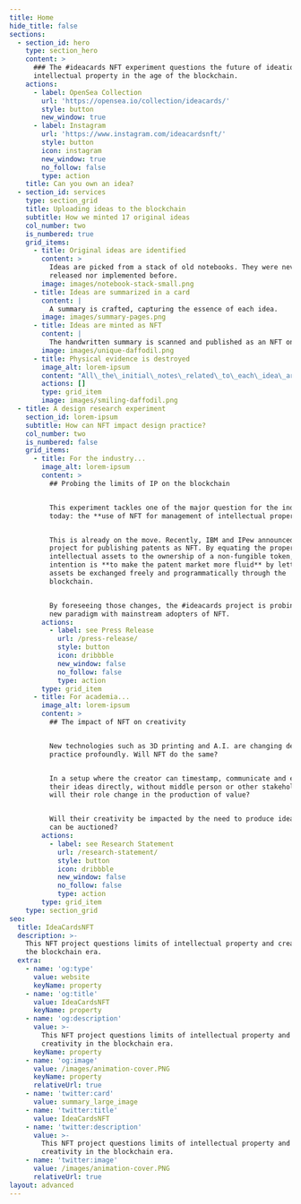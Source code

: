 ```yaml
---
title: Home
hide_title: false
sections:
  - section_id: hero
    type: section_hero
    content: >
      ### The #ideacards NFT experiment questions the future of ideation and
      intellectual property in the age of the blockchain.
    actions:
      - label: OpenSea Collection
        url: 'https://opensea.io/collection/ideacards/'
        style: button
        new_window: true
      - label: Instagram
        url: 'https://www.instagram.com/ideacardsnft/'
        style: button
        icon: instagram
        new_window: true
        no_follow: false
        type: action
    title: Can you own an idea?
  - section_id: services
    type: section_grid
    title: Uploading ideas to the blockchain
    subtitle: How we minted 17 original ideas
    col_number: two
    is_numbered: true
    grid_items:
      - title: Original ideas are identified
        content: >
          Ideas are picked from a stack of old notebooks. They were never
          released nor implemented before.
        image: images/notebook-stack-small.png
      - title: Ideas are summarized in a card
        content: |
          A summary is crafted, capturing the essence of each idea.
        image: images/summary-pages.png
      - title: Ideas are minted as NFT
        content: |
          The handwritten summary is scanned and published as an NFT on OpenSea.
        image: images/unique-daffodil.png
      - title: Physical evidence is destroyed
        image_alt: lorem-ipsum
        content: "All\_the\_initial\_notes\_related\_to\_each\_idea\_are\_destroyed. The NFT remains the only evidence this idea existed.\n"
        actions: []
        type: grid_item
        image: images/smiling-daffodil.png
  - title: A design research experiment
    section_id: lorem-ipsum
    subtitle: How can NFT impact design practice?
    col_number: two
    is_numbered: false
    grid_items:
      - title: For the industry...
        image_alt: lorem-ipsum
        content: >
          ## Probing the limits of IP on the blockchain


          This experiment tackles one of the major question for the industry
          today: the **use of NFT for management of intellectual property**.


          This is already on the move. Recently, IBM and IPew announced a
          project for publishing patents as NFT. By equating the property of
          intellectual assets to the ownership of a non-fungible token, the
          intention is **to make the patent market more fluid** by letting IP
          assets be exchanged freely and programmatically through the
          blockchain.


          By foreseeing those changes, the #ideacards project is probing this
          new paradigm with mainstream adopters of NFT.
        actions:
          - label: see Press Release
            url: /press-release/
            style: button
            icon: dribbble
            new_window: false
            no_follow: false
            type: action
        type: grid_item
      - title: For academia...
        image_alt: lorem-ipsum
        content: >
          ## The impact of NFT on creativity


          New technologies such as 3D printing and A.I. are changing design
          practice profoundly. Will NFT do the same?


          In a setup where the creator can timestamp, communicate and exploit
          their ideas directly, without middle person or other stakeholders, how
          will their role change in the production of value?


          Will their creativity be impacted by the need to produce ideas that
          can be auctioned?
        actions:
          - label: see Research Statement
            url: /research-statement/
            style: button
            icon: dribbble
            new_window: false
            no_follow: false
            type: action
        type: grid_item
    type: section_grid
seo:
  title: IdeaCardsNFT
  description: >-
    This NFT project questions limits of intellectual property and creativity in
    the blockchain era.
  extra:
    - name: 'og:type'
      value: website
      keyName: property
    - name: 'og:title'
      value: IdeaCardsNFT
      keyName: property
    - name: 'og:description'
      value: >-
        This NFT project questions limits of intellectual property and
        creativity in the blockchain era.
      keyName: property
    - name: 'og:image'
      value: /images/animation-cover.PNG
      keyName: property
      relativeUrl: true
    - name: 'twitter:card'
      value: summary_large_image
    - name: 'twitter:title'
      value: IdeaCardsNFT
    - name: 'twitter:description'
      value: >-
        This NFT project questions limits of intellectual property and
        creativity in the blockchain era.
    - name: 'twitter:image'
      value: /images/animation-cover.PNG
      relativeUrl: true
layout: advanced
---
```

